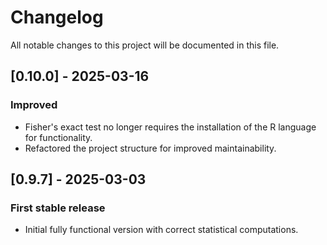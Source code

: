 # Changelog

All notable changes to this project will be documented in this file.

## [0.10.0] - 2025-03-16
### Improved
- Fisher's exact test no longer requires the installation of the R language for functionality.
- Refactored the project structure for improved maintainability.

## [0.9.7] - 2025-03-03
### First stable release
- Initial fully functional version with correct statistical computations.
